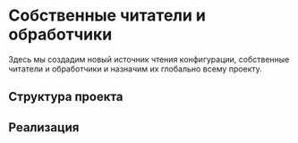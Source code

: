 # Собственные читатели и обработчики

Здесь мы создадим новый источник чтения конфигурации, собственные читатели и обработчики и назначим их глобально всему проекту.


## Структура проекта


## Реализация
